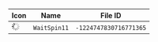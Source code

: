 | Icon | Name | File ID |
| ---  | ---  | ---     |
| ![](WaitSpin11.png) | `WaitSpin11` | `-1224747830716771365` |
